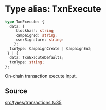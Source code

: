 # Type alias: TxnExecute

```ts
type TxnExecute: {
  data: {
     blockhash: string;
     campaignId: string;
     userSignature: string;
    };
  txnType: CampaignCreate | CampaignEnd;
 } | {
  data: TxnExecuteDefaults;
  txnType: string;
};
```

On-chain transaction execute input.

## Source

[src/types/transactions.ts:35](https://github.com/torque-labs/torque-ts-sdk/blob/4377d91cff1aa0b27936cb53a23174cb35cc6c04/src/types/transactions.ts#L35)
